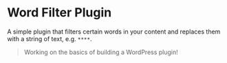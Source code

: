 # Word Filter Plugin

A simple plugin that filters certain words in your content and replaces them with a string of text, e.g. `****`.

> Working on the basics of building a WordPress plugin!
